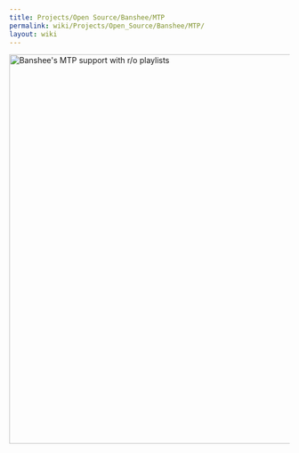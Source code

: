 ```yaml
---
title: Projects/Open Source/Banshee/MTP
permalink: wiki/Projects/Open_Source/Banshee/MTP/
layout: wiki
---
```


<img src="banshee-mtp-playlists1.png" title="Banshee&#39;s MTP support with r/o playlists" alt="Banshee&#39;s MTP support with r/o playlists" width="700" />
